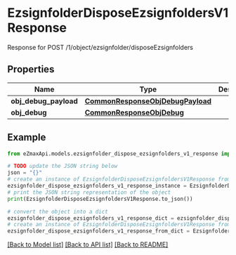 # EzsignfolderDisposeEzsignfoldersV1Response

Response for POST /1/object/ezsignfolder/disposeEzsignfolders

## Properties

Name | Type | Description | Notes
------------ | ------------- | ------------- | -------------
**obj_debug_payload** | [**CommonResponseObjDebugPayload**](CommonResponseObjDebugPayload.md) |  | 
**obj_debug** | [**CommonResponseObjDebug**](CommonResponseObjDebug.md) |  | [optional] 

## Example

```python
from eZmaxApi.models.ezsignfolder_dispose_ezsignfolders_v1_response import EzsignfolderDisposeEzsignfoldersV1Response

# TODO update the JSON string below
json = "{}"
# create an instance of EzsignfolderDisposeEzsignfoldersV1Response from a JSON string
ezsignfolder_dispose_ezsignfolders_v1_response_instance = EzsignfolderDisposeEzsignfoldersV1Response.from_json(json)
# print the JSON string representation of the object
print(EzsignfolderDisposeEzsignfoldersV1Response.to_json())

# convert the object into a dict
ezsignfolder_dispose_ezsignfolders_v1_response_dict = ezsignfolder_dispose_ezsignfolders_v1_response_instance.to_dict()
# create an instance of EzsignfolderDisposeEzsignfoldersV1Response from a dict
ezsignfolder_dispose_ezsignfolders_v1_response_from_dict = EzsignfolderDisposeEzsignfoldersV1Response.from_dict(ezsignfolder_dispose_ezsignfolders_v1_response_dict)
```
[[Back to Model list]](../README.md#documentation-for-models) [[Back to API list]](../README.md#documentation-for-api-endpoints) [[Back to README]](../README.md)


